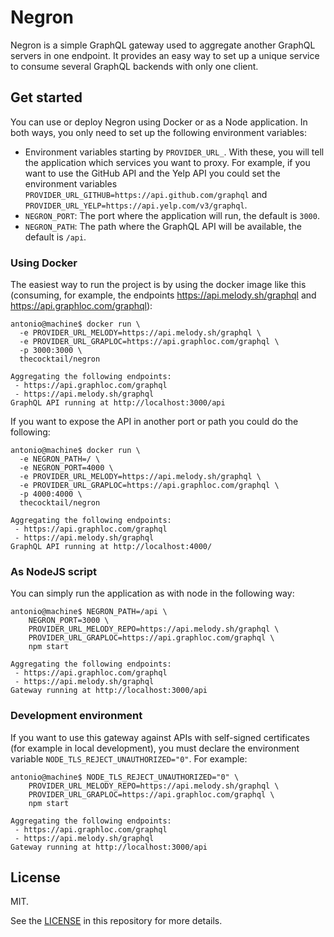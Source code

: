 # Negron

Negron is a simple GraphQL gateway used to aggregate another GraphQL servers in one endpoint. It provides an easy way to set up a unique service to consume several GraphQL backends with only one client.

## Get started

You can use or deploy Negron using Docker or as a Node application.
In both ways, you only need to set up the following environment variables:

- Environment variables starting by `PROVIDER_URL_`. With these, you will tell the application which services you want to proxy. For example, if you want to use the GitHub API and the Yelp API you could set the environment variables `PROVIDER_URL_GITHUB=https://api.github.com/graphql` and `PROVIDER_URL_YELP=https://api.yelp.com/v3/graphql`.
- `NEGRON_PORT`: The port where the application will run, the default is `3000`.
- `NEGRON_PATH`: The path where the GraphQL API will be available, the default is `/api`.

### Using Docker

The easiest way to run the project is by using the docker image like this (consuming, for example, the endpoints https://api.melody.sh/graphql and https://api.graphloc.com/graphql):

```console
antonio@machine$ docker run \
  -e PROVIDER_URL_MELODY=https://api.melody.sh/graphql \
  -e PROVIDER_URL_GRAPLOC=https://api.graphloc.com/graphql \
  -p 3000:3000 \
  thecocktail/negron

Aggregating the following endpoints:
 - https://api.graphloc.com/graphql
 - https://api.melody.sh/graphql
GraphQL API running at http://localhost:3000/api
```

If you want to expose the API in another port or path you could do the following:

```console
antonio@machine$ docker run \
  -e NEGRON_PATH=/ \
  -e NEGRON_PORT=4000 \
  -e PROVIDER_URL_MELODY=https://api.melody.sh/graphql \
  -e PROVIDER_URL_GRAPLOC=https://api.graphloc.com/graphql \
  -p 4000:4000 \
  thecocktail/negron

Aggregating the following endpoints:
 - https://api.graphloc.com/graphql
 - https://api.melody.sh/graphql
GraphQL API running at http://localhost:4000/
```

### As NodeJS script

You can simply run the application as with node in the following way:

```console
antonio@machine$ NEGRON_PATH=/api \
    NEGRON_PORT=3000 \
    PROVIDER_URL_MELODY_REPO=https://api.melody.sh/graphql \
    PROVIDER_URL_GRAPLOC=https://api.graphloc.com/graphql \
    npm start

Aggregating the following endpoints:
 - https://api.graphloc.com/graphql
 - https://api.melody.sh/graphql
Gateway running at http://localhost:3000/api
```

### Development environment

If you want to use this gateway against APIs with self-signed certificates (for example in local development), you must declare the environment variable `NODE_TLS_REJECT_UNAUTHORIZED="0"`. For example:

```console
antonio@machine$ NODE_TLS_REJECT_UNAUTHORIZED="0" \
    PROVIDER_URL_MELODY_REPO=https://api.melody.sh/graphql \
    PROVIDER_URL_GRAPLOC=https://api.graphloc.com/graphql \
    npm start

Aggregating the following endpoints:
 - https://api.graphloc.com/graphql
 - https://api.melody.sh/graphql
Gateway running at http://localhost:3000/api
```

## License

MIT.

See the [LICENSE](LICENSE) in this repository for more details.